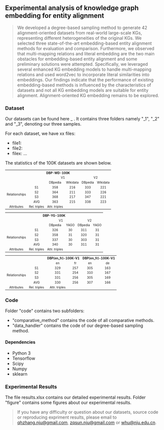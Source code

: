 ## Experimental analysis of knowledge graph embedding for entity alignment
> We developed a degree-based sampling method to generate 42 alignment-oriented datasets from real-world large-scale KGs, representing different heterogeneities of the original KGs. We selected three state-of-the-art embedding-based entity alignment methods for evaluation and comparison. Furthermore, we observed that multi-mapping relations and literal embedding are the two main obstacles for embedding-based entity alignment and some preliminary solutions were attempted. Specifically, we leveraged several enhanced KG embedding models to handle multi-mapping relations and used word2vec to incorporate literal similarities into embeddings. Our findings indicate that the performance of existing embedding-based methods is influenced by the characteristics of datasets and not all KG embedding models are suitable for entity alignment. Alignment-oriented KG embedding remains to be explored.

### Dataset
Our datasets can be found here _ . It contains three folders namely "_1", "_2" and "_3", denoting our three samples.

For each dataset, we have xx files:
* file1:
* file2:
* filex:
...

The statistics of the 100K datasets are shown below.

<table style="text-align:center;font-size:10px" align="center">
    <tr>
        <th style="text-align:center"  colspan="21">DBP-WD-100K</th>
    </tr>
    <tr>
        <td colspan="2" rowspan="2"></td>
        <td style="text-align:center" colspan="2">V1</td>
        <td style="text-align:center" colspan="2">V2</td>
    </tr>
    <tr>
        <td style="text-align:center">DBpedia</td>
        <td style="text-align:center">Wikidata</td>
        <td style="text-align:center">DBpedia</td>
        <td style="text-align:center">Wikidata</td>
    </tr>
    <tr>
	<td style="text-align:center;valign:middle" rowspan=4>Relationships</td>
	<td style="text-align:center">S1</td>
	<td style="text-align:center">358</td>
	<td style="text-align:center">216</td>
	<td style="text-align:center">333</td>
	<td style="text-align:center">221</td></tr>
<tr>
	<td style="text-align:center">S2</td>
	<td style="text-align:center">364</td>
	<td style="text-align:center">211</td>
	<td style="text-align:center">333</td>
	<td style="text-align:center">226</td></tr>
<tr>
	<td style="text-align:center">S3</td>
	<td style="text-align:center">368</td>
	<td style="text-align:center">217</td>
	<td style="text-align:center">347</td>
	<td style="text-align:center">221</td></tr>
<tr>
	<td style="text-align:center">AVG</td>
	<td style="text-align:center">363</td>
	<td style="text-align:center">215</td>
	<td style="text-align:center">338</td>
	<td style="text-align:center">223</td></tr>
<tr>
	<td style="text-align:center;valign:middle" rowspan=4>Attributes</td>
	
<tr>
	<td style="text-align:center;valign:middle" rowspan=4>Rel. triples</td>
	
<tr>
	<td style="text-align:center;valign:middle" rowspan=4>Attr. triples</td>
	
</table>

<table style="text-align:center;font-size:10px" align="center">
    <tr>
        <th style="text-align:center"  colspan="21">DBP-YG-100K</th>
    </tr>
    <tr>
        <td colspan="2" rowspan="2"></td>
        <td style="text-align:center" colspan="2">V1</td>
        <td style="text-align:center" colspan="2">V2</td>
    </tr>
    <tr>
        <td style="text-align:center">DBpedia</td>
        <td style="text-align:center">YAGO</td>
        <td style="text-align:center">DBpedia</td>
        <td style="text-align:center">YAGO</td>
    </tr>
    <tr>
	<td style="text-align:center;valign:middle" rowspan=4>Relationships</td>
	<td style="text-align:center">S1</td>
	<td style="text-align:center">326</td>
	<td style="text-align:center">30</td>
	<td style="text-align:center">311</td>
	<td style="text-align:center">31</td></tr>
<tr>
	<td style="text-align:center">S2</td>
	<td style="text-align:center">358</td>
	<td style="text-align:center">31</td>
	<td style="text-align:center">320</td>
	<td style="text-align:center">31</td></tr>
<tr>
	<td style="text-align:center">S3</td>
	<td style="text-align:center">337</td>
	<td style="text-align:center">30</td>
	<td style="text-align:center">303</td>
	<td style="text-align:center">31</td></tr>
<tr>
	<td style="text-align:center">AVG</td>
	<td style="text-align:center">340</td>
	<td style="text-align:center">30</td>
	<td style="text-align:center">311</td>
	<td style="text-align:center">31</td></tr>
<tr>
	<td style="text-align:center;valign:middle" rowspan=4>Attributes</td>
	
<tr>
	<td style="text-align:center;valign:middle" rowspan=4>Rel. triples</td>
	
<tr>
	<td style="text-align:center;valign:middle" rowspan=4>Attr. triples</td>
	
</table>

<table style="text-align:center;font-size:10px" align="center">
    <tr>
        <td colspan="2" rowspan="2"></td>
        <th style="text-align:center" colspan="2">DBP(en_fr)-100K-V1</th>
        <th style="text-align:center" colspan="2">DBP(en_fr)-100K-V1</th>
    </tr>
    <tr>
        <td style="text-align:center">en</td>
        <td style="text-align:center">fr</td>
        <td style="text-align:center">en</td>
        <td style="text-align:center">de</td>
    </tr>
    <tr>
	<td style="text-align:center;valign:middle" rowspan=4>Relationships</td>
	<td style="text-align:center">S1</td>
	<td style="text-align:center">329</td>
	<td style="text-align:center">257</td>
	<td style="text-align:center">305</td>
	<td style="text-align:center">163</td></tr>
<tr>
	<td style="text-align:center">S2</td>
	<td style="text-align:center">331</td>
	<td style="text-align:center">254</td>
	<td style="text-align:center">310</td>
	<td style="text-align:center">167</td></tr>
<tr>
	<td style="text-align:center">S3</td>
	<td style="text-align:center">331</td>
	<td style="text-align:center">256</td>
	<td style="text-align:center">305</td>
	<td style="text-align:center">169</td></tr>
<tr>
	<td style="text-align:center">AVG</td>
	<td style="text-align:center">330</td>
	<td style="text-align:center">256</td>
	<td style="text-align:center">307</td>
	<td style="text-align:center">166</td></tr>
<tr>
	<td style="text-align:center;valign:middle" rowspan=4>Attributes</td>
	
<tr>
	<td style="text-align:center;valign:middle" rowspan=4>Rel. triples</td>
	
<tr>
	<td style="text-align:center;valign:middle" rowspan=4>Attr. triples</td>
	
</table>

### Code

Folder "code" contains two subfolders: 
* "comparative_method" contains the code of all comparative methods.
* "data_handler" contains the code of our degree-based sampling method.

#### Dependencies
* Python 3
* Tensorflow
* Scipy
* Numpy
* sklearn

### Experimental Results
The file results.xlsx contains our detailed experimental results. 
Folder "figure" contains some figures about our experimental results.

> If you have any difficulty or question about our datasets, source code or reproducing expriment results, please email to qhzhang.nju@gmail.com, zqsun.nju@gmail.com or whu@nju.edu.cn.


